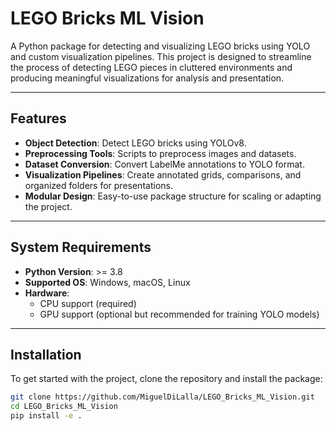# LEGO Bricks ML Vision

A Python package for detecting and visualizing LEGO bricks using YOLO and custom visualization pipelines. This project is designed to streamline the process of detecting LEGO pieces in cluttered environments and producing meaningful visualizations for analysis and presentation.

---

## Features

- **Object Detection**: Detect LEGO bricks using YOLOv8.
- **Preprocessing Tools**: Scripts to preprocess images and datasets.
- **Dataset Conversion**: Convert LabelMe annotations to YOLO format.
- **Visualization Pipelines**: Create annotated grids, comparisons, and organized folders for presentations.
- **Modular Design**: Easy-to-use package structure for scaling or adapting the project.

---

## System Requirements

- **Python Version**: >= 3.8
- **Supported OS**: Windows, macOS, Linux
- **Hardware**:
  - CPU support (required)
  - GPU support (optional but recommended for training YOLO models)

---

## Installation

To get started with the project, clone the repository and install the package:

```bash
git clone https://github.com/MiguelDiLalla/LEGO_Bricks_ML_Vision.git
cd LEGO_Bricks_ML_Vision
pip install -e .
